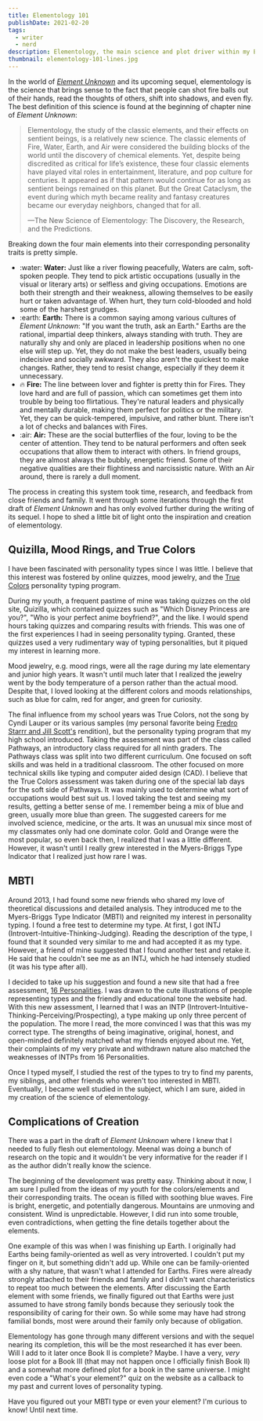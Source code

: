 ```yaml
---
title: Elementology 101
publishDate: 2021-02-20
tags:
  - writer
  - nerd
description: Elementology, the main science and plot driver within my Element Unknown series, was born from a love of psychology, personality tests, and mood rings.
thumbnail: elementology-101-lines.jpg
---
```


In the world of [_Element Unknown_](/book/element-unknown) and its upcoming sequel, elementology is the science that brings sense to the fact that people can shot fire balls out of their hands, read the thoughts of others, shift into shadows, and even fly. The best definition of this science is found at the beginning of chapter nine of _Element Unknown_:

> Elementology, the study of the classic elements, and their effects on sentient beings, is a relatively new science. The classic elements of Fire, Water, Earth, and Air were considered the building blocks of the world until the discovery of chemical elements. Yet, despite being discredited as critical for life’s existence, these four classic elements have played vital roles in entertainment, literature, and pop culture for centuries. It appeared as if that pattern would continue for as long as sentient beings remained on this planet. But the Great Cataclysm, the event during which myth became reality and fantasy creatures became our everyday neighbors, changed that for all.
>
> —The New Science of Elementology: The Discovery, the Research, and the Predictions.

Breaking down the four main elements into their corresponding personality traits is pretty simple.

- :water: **Water:** Just like a river flowing peacefully, Waters are calm, soft-spoken people. They tend to pick artistic occupations (usually in the visual or literary arts) or selfless and giving occupations. Emotions are both their strength and their weakness, allowing themselves to be easily hurt or taken advantage of. When hurt, they turn cold-blooded and hold some of the harshest grudges.
- :earth: **Earth:** There is a common saying among various cultures of _Element Unknown_: "If you want the truth, ask an Earth." Earths are the rational, impartial deep thinkers, always standing with truth. They are naturally shy and only are placed in leadership positions when no one else will step up. Yet, they do not make the best leaders, usually being indecisive and socially awkward. They also aren't the quickest to make changes. Rather, they tend to resist change, especially if they deem it unnecessary.
- :fire: **Fire:** The line between lover and fighter is pretty thin for Fires. They love hard and are full of passion, which can sometimes get them into trouble by being too flirtatious. They're natural leaders and physically and mentally durable, making them perfect for politics or the military. Yet, they can be quick-tempered, impulsive, and rather blunt. There isn't a lot of checks and balances with Fires.
- :air: **Air:** These are the social butterflies of the four, loving to be the center of attention. They tend to be natural performers and often seek occupations that allow them to interact with others. In friend groups, they are almost always the bubbly, energetic friend. Some of their negative qualities are their flightiness and narcissistic nature. With an Air around, there is rarely a dull moment.

The process in creating this system took time, research, and feedback from close friends and family. It went through some iterations through the first draft of _Element Unknown_ and has only evolved further during the writing of its sequel. I hope to shed a little bit of light onto the inspiration and creation of elementology.

## Quizilla, Mood Rings, and True Colors

I have been fascinated with personality types since I was little. I believe that this interest was fostered by online quizzes, mood jewelry, and the [True Colors](https://truecolorsintl.com/personality-assessment/) personality typing program.

During my youth, a frequent pastime of mine was taking quizzes on the old site, Quizilla, which contained quizzes such as "Which Disney Princess are you?", "Who is your perfect anime boyfriend?", and the like. I would spend hours taking quizzes and comparing results with friends. This was one of the first experiences I had in seeing personality typing. Granted, these quizzes used a very rudimentary way of typing personalities, but it piqued my interest in learning more.

Mood jewelry, e.g. mood rings, were all the rage during my late elementary and junior high years. It wasn't until much later that I realized the jewelry went by the body temperature of a person rather than the actual mood. Despite that, I loved looking at the different colors and moods relationships, such as blue for calm, red for anger, and green for curiosity.

The final influence from my school years was True Colors, not the song by Cyndi Lauper or its various samples (my personal favorite being [Fredro Starrr and Jill Scott's](https://www.youtube.com/watch?v=UZz7hy9AmJY) rendition), but the personality typing program that my high school introduced. Taking the assessment was part of the class called Pathways, an introductory class required for all ninth graders. The Pathways class was split into two different curriculum. One focused on soft skills and was held in a traditional classroom. The other focused on more technical skills like typing and computer aided design (CAD). I believe that the True Colors assessment was taken during one of the special lab days for the soft side of Pathways. It was mainly used to determine what sort of occupations would best suit us. I loved taking the test and seeing my results, getting a better sense of me. I remember being a mix of blue and green, usually more blue than green. The suggested careers for me involved science, medicine, or the arts. It was an unusual mix since most of my classmates only had one dominate color. Gold and Orange were the most popular, so even back then, I realized that I was a little different. However, it wasn't until I really grew interested in the Myers-Briggs Type Indicator that I realized just how rare I was.

## MBTI

Around 2013, I had found some new friends who shared my love of theoretical discussions and detailed analysis. They introduced me to the Myers-Briggs Type Indicator (MBTI) and reignited my interest in personality typing. I found a free test to determine my type. At first, I got INTJ (Introvert-Intuitive-Thinking-Judging). Reading the description of the type, I found that it sounded very similar to me and had accepted it as my type. However, a friend of mine suggested that I found another test and retake it. He said that he couldn't see me as an INTJ, which he had intensely studied (it was his type after all).

I decided to take up his suggestion and found a new site that had a free assessment, [16 Personalities](https://www.16personalities.com/). I was drawn to the cute illustrations of people representing types and the friendly and educational tone the website had. With this new assessment, I learned that I was an INTP (Introvert-Intuitive-Thinking-Perceiving/Prospecting), a type making up only three percent of the population. The more I read, the more convinced I was that this was my correct type. The strengths of being imaginative, original, honest, and open-minded definitely matched what my friends enjoyed about me. Yet, their complaints of my very private and withdrawn nature also matched the weaknesses of INTPs from 16 Personalities.

Once I typed myself, I studied the rest of the types to try to find my parents, my siblings, and other friends who weren't too interested in MBTI. Eventually, I became well studied in the subject, which I am sure, aided in my creation of the science of elementology.

## Complications of Creation

There was a part in the draft of _Element Unknown_ where I knew that I needed to fully flesh out elementology. Meenal was doing a bunch of research on the topic and it wouldn't be very informative for the reader if I as the author didn't really know the science.

The beginning of the development was pretty easy. Thinking about it now, I am sure I pulled from the ideas of my youth for the colors/elements and their corresponding traits. The ocean is filled with soothing blue waves. Fire is bright, energetic, and potentially dangerous. Mountains are unmoving and consistent. Wind is unpredictable. However, I did run into some trouble, even contradictions, when getting the fine details together about the elements.

One example of this was when I was finishing up Earth. I originally had Earths being family-oriented as well as very introverted. I couldn't put my finger on it, but something didn't add up. While one can be family-oriented with a shy nature, that wasn't what I attended for Earths. Fires were already strongly attached to their friends and family and I didn't want characteristics to repeat too much between the elements. After discussing the Earth element with some friends, we finally figured out that Earths were just assumed to have strong family bonds because they seriously took the responsibility of caring for their own. So while some may have had strong familial bonds, most were around their family only because of obligation.

Elementology has gone through many different versions and with the sequel nearing its completion, this will be the most researched it has ever been. Will I add to it later once Book II is complete? Maybe. I have a very, _very_ loose plot for a Book III (that may not happen once I officially finish Book II) and a somewhat more defined plot for a book in the same universe. I might even code a "What's your element?" quiz on the website as a callback to my past and current loves of personality typing.

Have you figured out your MBTI type or even your element? I'm curious to know! Until next time.
